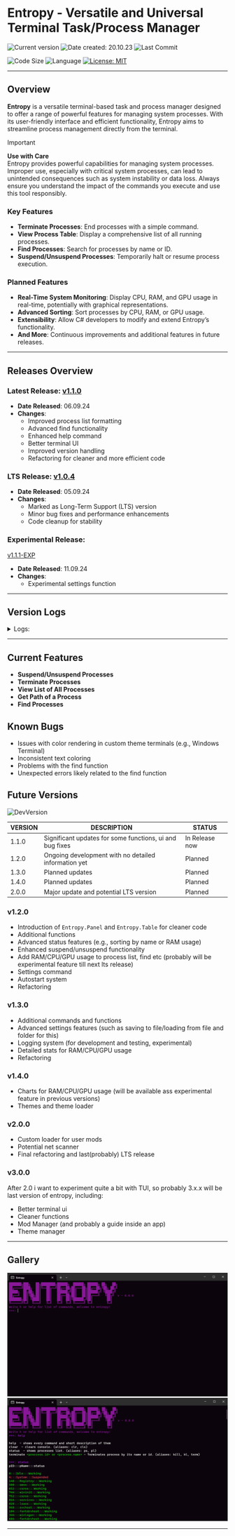 # Entropy - Versatile and Universal Terminal Task/Process Manager

![Current version](https://img.shields.io/github/v/release/MaxPopsuy/Entropy?style=for-the-badge&labelColor=222&color=purple)
![Date created: 20.10.23](https://img.shields.io/badge/date%20created-20.10.23-purple?style=for-the-badge&labelColor=222)
![Last Commit](https://img.shields.io/github/last-commit/MaxPopsuy/Entropy/master?style=for-the-badge&labelColor=222&color=purple)

![Code Size](https://img.shields.io/github/languages/code-size/MaxPopsuy/Entropy?style=for-the-badge&labelColor=222&color=purple)
![Language](https://img.shields.io/github/languages/top/MaxPopsuy/Entropy?style=for-the-badge&labelColor=222&color=purple)
[![License: MIT](https://img.shields.io/badge/License-MIT-purple.svg?style=for-the-badge&labelColor=222)](https://github.com/MaxPopsuy/Entropy/blob/master/LICENSE.md)

---

## Overview

**Entropy** is a versatile terminal-based task and process manager designed to offer a range of powerful features for managing system processes. With its user-friendly interface and efficient functionality, Entropy aims to streamline process management directly from the terminal.

> [!IMPORTANT]
> **Use with Care**  
> Entropy provides powerful capabilities for managing system processes. Improper use, especially with critical system processes, can lead to unintended consequences such as system instability or data loss. Always ensure you understand the impact of the commands you execute and use this tool responsibly.

### Key Features

- **Terminate Processes**: End processes with a simple command.
- **View Process Table**: Display a comprehensive list of all running processes.
- **Find Processes**: Search for processes by name or ID.
- **Suspend/Unsuspend Processes**: Temporarily halt or resume process execution.

### Planned Features

- **Real-Time System Monitoring**: Display CPU, RAM, and GPU usage in real-time, potentially with graphical representations.
- **Advanced Sorting**: Sort processes by CPU, RAM, or GPU usage.
- **Extensibility**: Allow C# developers to modify and extend Entropy’s functionality.
- **And More**: Continuous improvements and additional features in future releases.

---

## Releases Overview

### Latest Release: [v1.1.0](https://github.com/MaxPopsuy/Entropy/releases/tag/v1.1.0)

- **Date Released**: 06.09.24
- **Changes**:
  - Improved process list formatting
  - Advanced find functionality
  - Enhanced help command
  - Better terminal UI
  - Improved version handling
  - Refactoring for cleaner and more efficient code

### LTS Release: [v1.0.4](https://github.com/MaxPopsuy/Entropy/releases/tag/v1.0.4-LTS-1)

- **Date Released**: 05.09.24
- **Changes**:
  - Marked as Long-Term Support (LTS) version
  - Minor bug fixes and performance enhancements
  - Code cleanup for stability

### Experimental Release:
[v1.1.1-EXP](https://github.com/MaxPopsuy/Entropy/releases/tag/v1.1.1-EXP)

- **Date Released**: 11.09.24
- **Changes**:
  - Experimental settings function

---

## Version Logs

<details>
  <summary>Logs:</summary>
   
| VERSION | DESCRIPTION | STATUS |
| ------- | ----------- | ------ |
| 1.0.X   | Initial release | In Release |
| 1.0.1   | Fixed minor and one major bug | In Release |
| 1.0.2   | Minor bug fixes and project optimization | In Release |
| 1.0.3   | Code cleanup and minor fixes | In Release |
| 1.0.4   | LTS version | In Release |
| | | |
| 1.1.0 | Improved ui, help find functions,  as well as some bugfixes | In Release |
| 1.1.1 | Added settings feature as experimental command | In Release(EXP) |
</details>

---

## Current Features

- **Suspend/Unsuspend Processes**
- **Terminate Processes**
- **View List of All Processes**
- **Get Path of a Process**
- **Find Processes**

## Known Bugs

- Issues with color rendering in custom theme terminals (e.g., Windows Terminal)
- Inconsistent text coloring
- Problems with the find function
- Unexpected errors likely related to the find function

## Future Versions

![DevVersion](https://img.shields.io/badge/dev%20version-1.1.1-EXP-purple?style=for-the-badge&labelColor=222)

| VERSION | DESCRIPTION | STATUS |
| ------- | ----------- | ------ |
| 1.1.0   | Significant updates for some functions, ui and bug fixes | In Release now |
| 1.2.0   | Ongoing development with no detailed information yet | Planned |
| 1.3.0   | Planned updates | Planned |
| 1.4.0   | Planned updates | Planned |
| 2.0.0   | Major update and potential LTS version | Planned |

### v1.2.0

- Introduction of `Entropy.Panel` and `Entropy.Table` for cleaner code
- Additional functions
- Advanced status features (e.g., sorting by name or RAM usage)
- Enhanced suspend/unsuspend functionality
- Add RAM/CPU/GPU usage to process list, find etc (probably will be experimental feature till next lts release)
- Settings command
- Autostart system
- Refactoring

### v1.3.0

- Additional commands and functions
- Advanced settings features (such as saving to file/loading from file and folder for this)
- Logging system (for development and testing, experimental)
- Detailed stats for RAM/CPU/GPU usage
- Refactoring

### v1.4.0

- Charts for RAM/CPU/GPU usage (will be available ass experimental feature in previous versions)
- Themes and theme loader

### v2.0.0

- Custom loader for user mods
- Potential net scanner
- Final refactoring and last(probably) LTS release

### v3.0.0

After 2.0 i want to experiment quite a bit with TUI, so probably 3.x.x will be last version of entropy, including:

- Better terminal ui
- Cleaner functions 
- Mod Manager (and probably a guide inside an app)
- Theme manager


---

## Gallery

![Entropy](https://github.com/MaxPopsuy/Entropy/blob/master/images/entropy.png)
![Entropy](https://github.com/MaxPopsuy/Entropy/blob/master/images/entropy3.png)

---
